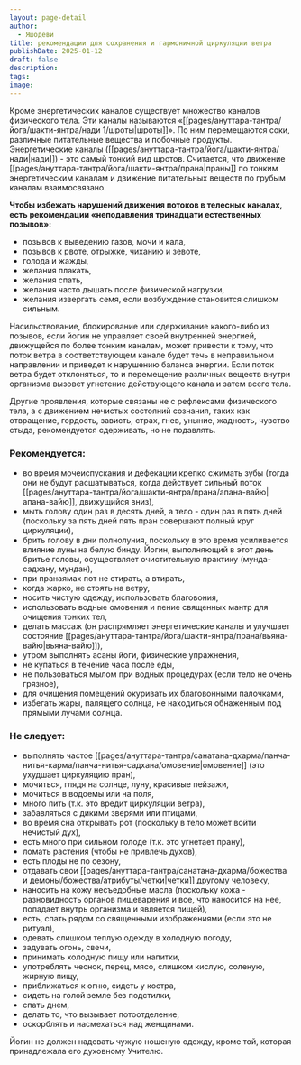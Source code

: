```yaml
---
layout: page-detail
author:
  - Яшодеви
title: рекомендации для сохранения и гармоничной циркуляции ветра
publishDate: 2025-01-12
draft: false
description: 
tags: 
image:
---
```

Кроме энергетических каналов существует множество каналов физического тела. Эти каналы называются «[[pages/ануттара-тантра/йога/шакти-янтра/нади 1/шроты|шроты]]». По ним перемещаются соки, различные питательные вещества и побочные продукты. Энергетические каналы ([[pages/ануттара-тантра/йога/шакти-янтра/нади|нади]]) - это самый тонкий вид шротов. Считается, что движение [[pages/ануттара-тантра/йога/шакти-янтра/прана|праны]] по тонким энергетическим каналам и движение питательных веществ по грубым каналам взаимосвязано. 

**Чтобы избежать нарушений движения потоков в телесных каналах, есть рекомендации «неподавления тринадцати естественных позывов»:** 

- позывов к выведению газов, мочи и кала, 
- позывов к рвоте, отрыжке, чиханию и зевоте, 
- голода и жажды, 
- желания плакать, 
- желания спать, 
- желания часто дышать после физической нагрузки, 
- желания извергать семя, если возбуждение становится слишком сильным. 

Насильствование, блокирование или сдерживание какого-либо из позывов, если йогин не управляет своей внутренней энергией, движущейся по более тонким каналам, может привести к тому, что поток ветра в соответствующем канале будет течь в неправильном направлении и приведет к нарушению баланса энергии. Если поток ветра будет отклоняться, то и перемещение различных веществ внутри организма вызовет угнетение действующего канала и затем всего тела. 

Другие проявления, которые связаны не с рефлексами физического тела, а с движением нечистых состояний сознания, таких как отвращение, гордость, зависть, страх, гнев, уныние, жадность, чувство стыда, рекомендуется сдерживать, но не подавлять.

### Рекомендуется: 

- во время мочеиспускания и дефекации крепко сжимать зубы (тогда они не будут расшатываться, когда действует сильный поток [[pages/ануттара-тантра/йога/шакти-янтра/прана/апана-вайю|апана-вайю]], движущийся вниз), 
- мыть голову один раз в десять дней, а тело - один раз в пять дней (поскольку за пять дней пять пран совершают полный круг циркуляции), 
- брить голову в дни полнолуния, поскольку в это время усиливается влияние луны на белую бинду. Йогин, выполняющий в этот день бритье головы, осуществляет очистительную практику (мунда-садхану, мундан), 
- при пранаямах пот не стирать, а втирать, 
- когда жарко, не стоять на ветру, 
- носить чистую одежду, использовать благовония, 
- использовать водные омовения и пение священных мантр для очищения тонких тел, 
- делать массаж (он распрямляет энергетические каналы и улучшает состояние [[pages/ануттара-тантра/йога/шакти-янтра/прана/вьяна-вайю|вьяна-вайю]]), 
- утром выполнять асаны йоги, физические упражнения, 
- не купаться в течение часа после еды, 
- не пользоваться мылом при водных процедурах (если тело не очень грязное), 
- для очищения помещений окуривать их благовонными палочками, 
- избегать жары, палящего солнца, не находиться обнаженным под прямыми лучами солнца. 

### Не следует: 

- выполнять частое [[pages/ануттара-тантра/санатана-дхарма/панча-нитья-карма/панча-нитья-садхана/омовение|омовение]] (это ухудшает циркуляцию пран), 
- мочиться, глядя на солнце, луну, красивые пейзажи, 
- мочиться в водоемы или на поля, 
- много пить (т.к. это вредит циркуляции ветра), 
- забавляться с дикими зверями или птицами, 
- во время сна открывать рот (поскольку в тело может войти нечистый дух), 
- есть много при сильном голоде (т.к. это угнетает прану), 
- ломать растения (чтобы не привлечь духов), 
- есть плоды не по сезону, 
- отдавать свои [[pages/ануттара-тантра/санатана-дхарма/божества и демоны/божества/атрибуты/четки|четки]] другому человеку, 
- наносить на кожу несъедобные масла (поскольку кожа - разновидность органов пищеварения и все, что наносится на нее, попадает внутрь организма и является пищей), 
- есть, спать рядом со священными изображениями (если это не ритуал), 
- одевать слишком теплую одежду в холодную погоду, 
- задувать огонь, свечи, 
- принимать холодную пищу или напитки, 
- употреблять чеснок, перец, мясо, слишком кислую, соленую, жирную пищу, 
- приближаться к огню, сидеть у костра, 
- сидеть на голой земле без подстилки, 
- спать днем, 
- делать то, что вызывает потоотделение, 
- оскорблять и насмехаться над женщинами. 

Йогин не должен надевать чужую ношеную одежду, кроме той, которая принадлежала его духовному Учителю. 


